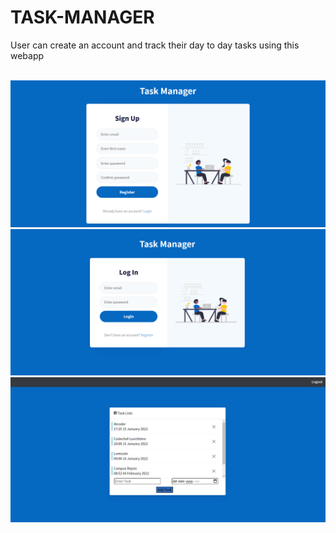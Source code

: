 # TASK-MANAGER
User can create an account and track their day to day tasks using this webapp
<br><br>

<img src='img/signup.png' width='550'>
<img src='img/login.png' width='550'>
<img src='img/home.png' width='550'>





